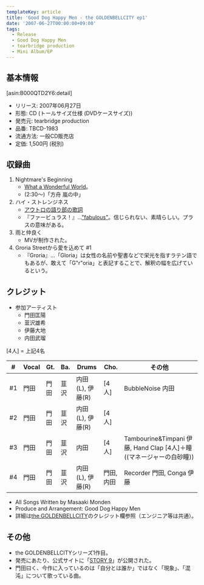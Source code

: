 ```yaml
---
templateKey: article
title: 'Good Dog Happy Men - the GOLDENBELLCITY ep1'
date: '2007-06-27T00:00:00+09:00'
tags:
  - Release
  - Good Dog Happy Men
  - tearbridge production
  - Mini Album/EP
---
```

## 基本情報

[asin:B000QTD2Y6:detail]

* リリース: 2007年06月27日
* 形態: CD (トールサイズ仕様 (DVDケースサイズ))
* 発売元: tearbridge production
* 品番: TBCD-1983
* 流通方法: 一般CD販売店
* 定価: 1,500円 (税別)

## 収録曲

1. Nightmare's Beginning
   * [What a Wonderful World](https://www.youtube.com/results?search_query=What+a+Wonderful+World)。
   * (2:30～)「方舟 嵐の中」
1. ハイ・ストレンジネス
   * [アウトロの語り部の歌詞](http://monden-info.hatenablog.com/entry/2007/06/27/000000_1)
   * 『ファービュラス！』…["fabulous"](http://ejje.weblio.jp/content/fabulous)。信じられない、素晴らしい。プラスの意味がある。
1. 雨と仲良く
   * MVが制作された。
1. Groria Streetから愛を込めて #1
   * 『Groria』…「Gloria」は女性の名前や聖書などで栄光を指すラテン語でもあるが、敢えて「G"r"oria」と表記することで、解釈の幅を広げているという。

## クレジット

* 参加アーティスト
   * 門田匡陽
   * 韮沢雄希
   * 伊藤大地
   * 内田武瑠

[4人] = 上記4名

\#  |Vocal | Gt.  | Ba.  | Drums | Cho. | その他
-|-|-|-|-|-|-
\#1| 門田 | 門田 | 韮沢 | 内田(L), 伊藤(R) | [4人] | BubbleNoise 内田 
\#2| 門田 | 門田 | 韮沢 | 内田(L), 伊藤(R) | [4人] |
\#3| 門田 | 門田 | 韮沢 | 内田             | [4人] | Tambourine&Timpani 伊藤, Hand Clap [4人]＋瞳 ((マネージャーの白砂瞳))
\#4| 門田 | 門田 | 韮沢 | 内田(L), 伊藤(R) | 門田, 内田 | Recorder 門田, Conga 伊藤

* All Songs Written by Masaaki Monden
* Produce and Arrangement: Good Dog Happy Men
* 詳細は[the GOLDENBELLCITY](http://monden-info.hatenablog.com/entry/2007/11/28/000000)のクレジット欄参照（エンジニア等は共通）。

## その他

* the GOLDENBELLCITYシリーズ1作目。
* 発売にあたり、公式サイトに「[STORY 9](http://web.archive.org/web/20080226041136/http://www.gooddoghappymen.com/story9.html)」が公開された。 
* 門田曰く、今作に入っているのは「自分とは誰か」ではなく「現象」、「混沌」について歌っている曲。
